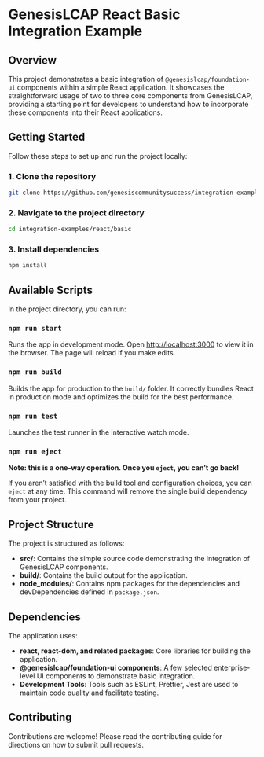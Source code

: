 
# GenesisLCAP React Basic Integration Example

## Overview

This project demonstrates a basic integration of `@genesislcap/foundation-ui` components within a simple React application. It showcases the straightforward usage of two to three core components from GenesisLCAP, providing a starting point for developers to understand how to incorporate these components into their React applications.

## Getting Started

Follow these steps to set up and run the project locally:

### 1. Clone the repository

```bash
git clone https://github.com/genesiscommunitysuccess/integration-examples.git
```

### 2. Navigate to the project directory

```bash
cd integration-examples/react/basic
```

### 3. Install dependencies

```bash
npm install
```

## Available Scripts

In the project directory, you can run:

### `npm run start`

Runs the app in development mode. Open [http://localhost:3000](http://localhost:3000) to view it in the browser. The page will reload if you make edits.

### `npm run build`

Builds the app for production to the `build/` folder. It correctly bundles React in production mode and optimizes the build for the best performance.

### `npm run test`

Launches the test runner in the interactive watch mode.

### `npm run eject`

**Note: this is a one-way operation. Once you `eject`, you can’t go back!**

If you aren’t satisfied with the build tool and configuration choices, you can `eject` at any time. This command will remove the single build dependency from your project.

## Project Structure

The project is structured as follows:

- **src/**: Contains the simple source code demonstrating the integration of GenesisLCAP components.
- **build/**: Contains the build output for the application.
- **node_modules/**: Contains npm packages for the dependencies and devDependencies defined in `package.json`.

## Dependencies

The application uses:

- **react, react-dom, and related packages**: Core libraries for building the application.
- **@genesislcap/foundation-ui components**: A few selected enterprise-level UI components to demonstrate basic integration.
- **Development Tools**: Tools such as ESLint, Prettier, Jest are used to maintain code quality and facilitate testing.

## Contributing

Contributions are welcome! Please read the contributing guide for directions on how to submit pull requests.

<!-- ## License

This project is licensed under the [LICENSE-NAME]. See the [LICENSE.md](LICENSE.md) file for details. -->
